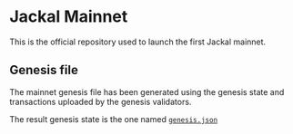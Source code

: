 
# Jackal Mainnet
This is the official repository used to launch the first Jackal mainnet. 

## Genesis file 
The mainnet genesis file has been generated using the genesis state and transactions uploaded by the genesis validators.

The result genesis state is the one named [`genesis.json`](genesis/genesis.json)
